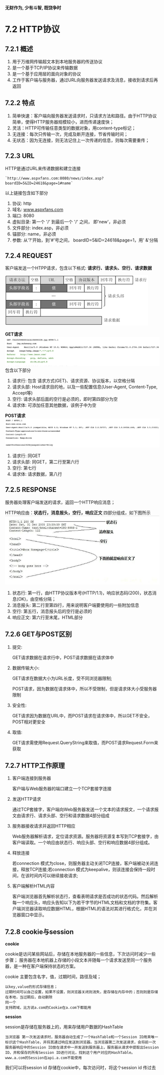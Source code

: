 **无财作为, 少有斗智, 既饶争时**

7.2 HTTP协议
==========


## 7.2.1 概述
1. 用于万维网传输超文本到本地服务器的传送协议
2. 是一个基于TCP/IP协议来传输数据
3. 是一个基于应用层的面向对象的协议
4. 工作于客户端与服务器，通过URL向服务器发送请求及消息，接收到请求后再返回


## 7.2.2 特点
1. 简单快速：客户端向服务器发送请求时，只请求方法和路径。由于HTTP协议简单，使得HTTP服务器规模较小，进而传递速度快；
2. 灵活：HTTP可传输任意类型的数据对象，用content-type标记；
3. 无连接：每次只传输一次，完成及断开连接，节省传输时间；
4. 无状态：因为无连接，则无法记住上一次传递的信息，则每次需要重传；


## 7.2.3 URL
HTTP是通过URL来传递数据和建立连接
    
    `http://www.aspxfans.com:8080/news/index.asp?boardID=5&ID=24618&page=1#name`

以上链接包含如下部分

1. 协议: http
2. 域名: www.aspxfans.com
3. 端口: 8080
4. 虚拟目录: 第一个 '/' 到最后一个 '/' 之间， 即'new'，非必须
5. 文件部分: index.asp，非必须
6. 锚部分: name，非必须
7. 参数: 从'?'开始，到'#'号之间， boardID=5&ID=24618&page=1，用' &'分隔


## 7.2.4 REQUEST
客户端发送一个HTPP请求，包含以下格式: **请求行、请求头、空行、请求数据**

![HTTP请求头](../_templates/Common/G0002_HTTP_request.png)

**GET请求**
![GET](../_templates/Common/G0002_REQUEST_GET.png)
包含以下部分

1. 请求行: 包含 请求方式(GET)、请求资源、协议版本，以空格分隔
2. 请求头部: Host请求目的地，以及一些配置信息(User-Agent, Content-Type, Accept等)
3. 空行: 请求头部后面的空行是必须的，即时第四部分为空
4. 请求体: 可添加任意其他数据，该例子中为空

**POST请求**
![POST](../_templates/Common/G0002_REQUEST_POST.png)
1. 请求行: 同GET
2. 请求头部: 同GET，第二行至第六行
3. 空行: 第七行
4. 请求体: 请求数据，第八行


## 7.2.5 RESPONSE
服务器处理客户端发送的请求，返回一个HTTP响应消息；

HTTP响应由：**状态行，消息报头，空行，响应正文** 四部分组成，如下图所示
![RESPONSE](../_templates/Common/G0002_RESPONSE.jpg)

1. 状态行: 第一行，由HTTP协议版本号(HTTP/1.1)，响应状态码(200)，状态消息(OK)，由空格分隔；
2. 消息报头: 第二行至第四行，用来说明客户端要使用的一些附加信息
3. 空行: 第五行，消息报头后的空行是必须的
4. 响应正文: 第六行至末尾，HTML部分


## 7.2.6 GET与POST区别
1. 提交:
    
    GET请求数据在请求行中，POST请求数据在请求体中
2. 数据传输大小:

    GET请求在数据大小为URL长度，受不同浏览器限制;
    
    POST请求，因为数据在请求体中，所以不受限制，但是请求体大小受服务器限制
3. 安全性:

    GET请求因为数据在URL中，而POST请求在请求体中，所以GET不安全，POST相对更安全
4. 取值:

    GET请求需使用Request.QueryString来取值，而POST请求Request.Form来获取


## 7.2.7 HTTP工作原理
1. 客户端连接到服务器
    
    客户端与Web服务器的端口建立一个TCP套接字连接
2. 发送HTTP请求
    
    通过TCP套接字，客户端向Web服务器发送一个文本的请求报文，一个请求报文由请求行、请求头部、空行和请求数据4部分组成
3. 服务器接收请求并返回HTTP相应
    
    Web服务器解析请求，定位请求资源。服务器将资源复本写到TCP套接字，由客户端读取。一个响应由状态行、响应头部、空行和响应数据4部分组成。
4. 释放连接

    若connection 模式为close，则服务器主动关闭TCP连接，客户端被动关闭连接，释放TCP连接;若connection 模式为keepalive，则该连接会保持一段时间，在该时间内可以继续接收请求;
5. 客户端解析HTML内容

    客户端浏览器首先解析状态行，查看表明请求是否成功的状态代码。然后解析每一个响应头，响应头告知以下为若干字节的HTML文档和文档的字符集。客户端浏览器读取响应数据HTML，根据HTML的语法对其进行格式化，并在浏览器窗口中显示。

## 7.2.8 cookie与session

**cookie**

cookie是访问某些网站后，存储在本地服务器的一些信息，下次访问时减少一些步骤；
服务器在本地机器上存储的小段文本并随每一个请求发送至同一个服务器，是一种在客户端保持状态的方案。

cookie 主要包含名字，值，过期时间，路径及域；
    
    以key,value的形式存储信息；
    过期时间可以自己设置，如果不设置，则浏览器关闭则消失，是存储在内存中的；否则则是存储在本地，当过期后，自动删除
    同一个
    支持跨域，比方说a.com的Cookie在a.com下都能用
    
**session**

session是存储在服务器上的，用来存储用户数据的HashTable

    当浏览器 第一次发送请求时，服务器自动生成了一个HashTable和一个Session ID用来唯一标识这个HashTable，并将其通过响应发送到浏览器。当浏览器第二次发送请求，会将前一次服务器响应中的Session ID放在请求中一并发送到服务器上，服务器从请求中提取出Session ID，并和保存的所有Session ID进行对比，找到这个用户对应的HashTable。
    www.a.com的Session在api.a.com不能使用
        
我们可以将session id 存储在cookie中，每次访问时，将这个session id 传过去     
